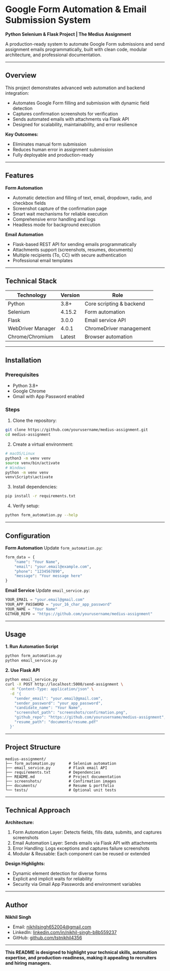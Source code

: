 # Google Form Automation & Email Submission System

**Python Selenium & Flask Project | The Medius Assignment**

A production-ready system to automate Google Form submissions and send assignment emails programmatically, built with clean code, modular architecture, and professional documentation.

---

## Overview

This project demonstrates advanced web automation and backend integration:

* Automates Google Form filling and submission with dynamic field detection
* Captures confirmation screenshots for verification
* Sends automated emails with attachments via Flask API
* Designed for scalability, maintainability, and error resilience

**Key Outcomes:**

* Eliminates manual form submission
* Reduces human error in assignment submission
* Fully deployable and production-ready

---

## Features

**Form Automation**

* Automatic detection and filling of text, email, dropdown, radio, and checkbox fields
* Screenshot capture of the confirmation page
* Smart wait mechanisms for reliable execution
* Comprehensive error handling and logs
* Headless mode for background execution

**Email Automation**

* Flask-based REST API for sending emails programmatically
* Attachments support (screenshots, resumes, documents)
* Multiple recipients (To, CC) with secure authentication
* Professional email templates

---

## Technical Stack

| Technology        | Version | Role                     |
| ----------------- | ------- | ------------------------ |
| Python            | 3.8+    | Core scripting & backend |
| Selenium          | 4.15.2  | Form automation          |
| Flask             | 3.0.0   | Email service API        |
| WebDriver Manager | 4.0.1   | ChromeDriver management  |
| Chrome/Chromium   | Latest  | Browser automation       |

---

## Installation

### Prerequisites

* Python 3.8+
* Google Chrome
* Gmail with App Password enabled

### Steps

1. Clone the repository:

```bash
git clone https://github.com/yourusername/medius-assignment.git
cd medius-assignment
```

2. Create a virtual environment:

```bash
# macOS/Linux
python3 -m venv venv
source venv/bin/activate
# Windows
python -m venv venv
venv\Scripts\activate
```

3. Install dependencies:

```bash
pip install -r requirements.txt
```

4. Verify setup:

```bash
python form_automation.py --help
```

---

## Configuration

**Form Automation**
Update `form_automation.py`:

```python
form_data = {
    "name": "Your Name",
    "email": "your.email@example.com",
    "phone": "1234567890",
    "message": "Your message here"
}
```

**Email Service**
Update `email_service.py`:

```python
YOUR_EMAIL = "your.email@gmail.com"
YOUR_APP_PASSWORD = "your_16_char_app_password"
YOUR_NAME = "Your Name"
GITHUB_REPO = "https://github.com/yourusername/medius-assignment"
```

---

## Usage

**1. Run Automation Script**

```bash
python form_automation.py
python email_service.py
```

**2. Use Flask API**

```bash
python email_service.py
curl -X POST http://localhost:5000/send-assignment \
  -H "Content-Type: application/json" \
  -d '{
    "sender_email": "your.email@gmail.com",
    "sender_password": "your_app_password",
    "candidate_name": "Your Name",
    "screenshot_path": "screenshots/confirmation.png",
    "github_repo": "https://github.com/yourusername/medius-assignment",
    "resume_path": "documents/resume.pdf"
  }'
```

---

## Project Structure

```
medius-assignment/
├── form_automation.py      # Selenium automation
├── email_service.py        # Flask email API
├── requirements.txt        # Dependencies
├── README.md               # Project documentation
├── screenshots/            # Confirmation images
├── documents/              # Resume & portfolio
└── tests/                  # Optional unit tests
```

---

## Technical Approach

**Architecture:**

1. Form Automation Layer: Detects fields, fills data, submits, and captures screenshots
2. Email Automation Layer: Sends emails via Flask API with attachments
3. Error Handling: Logs exceptions and captures failure screenshots
4. Modular & Reusable: Each component can be reused or extended

**Design Highlights:**

* Dynamic element detection for diverse forms
* Explicit and implicit waits for reliability
* Security via Gmail App Passwords and environment variables

---

## Author

**Nikhil Singh**

* Email: [nikhilsingh652004@gmail.com](mailto:nikhilsingh652004@gmail.com)
* LinkedIn: [linkedin.com/in/nikhil-singh-b8b559237](https://www.linkedin.com/in/nikhil-singh-b8b559237/)
* GitHub: [github.com/tstnikhil4356](https://github.com/tstnikhil4356)

---

**This README is designed to highlight your technical skills, automation expertise, and production-readiness, making it appealing to recruiters and hiring managers.**
